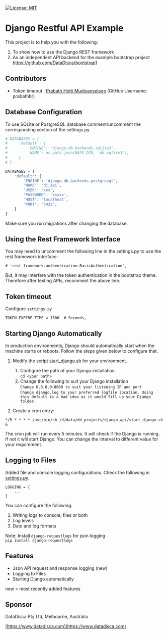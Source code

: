 [![License: MIT](https://img.shields.io/badge/License-MIT-yellow.svg)](https://opensource.org/licenses/MIT)

# Django Restful API Example

This project is to help you with the following:
1. To show how to use the Django REST framework
2. As an independent API backend for the example bootstrap project https://github.com/DataDisca/bootstrap1

## Contributors
- Token timeout : [Prabath Hetti Mudiyanselage](https://github.com/prabathbr) \(GitHub Username: prabathbr\)

## Database Configuration
To use SQLite or PostgreSQL database comment/uncomment the corresponding section of the settings.py 
```python
# DATABASES = {
#     'default': {
#         'ENGINE': 'django.db.backends.sqlite3',
#         'NAME': os.path.join(BASE_DIR, 'db.sqlite3'),
#     }
# }

DATABASES = {
    'default': {
        'ENGINE': 'django.db.backends.postgresql',
        'NAME': 'dj_api',
        'USER': 'xxx',
        'PASSWORD': 'xxxxx',
        'HOST': 'localhost',
        'PORT': '5432',
    }
}
```
Make sure you run migrations after changing the database.

## Using the Rest Framework Interface
You may need to uncomment the following line in the settings.py to use the rest framework interface:
```
# 'rest_framework.authentication.BasicAuthentication',
```
But, it may interfere with the token authentication in the bootstrap theme. Therefore after testing APIs, recomment the above line.

## Token timeout

Configure `settings.py`

 `TOKEN_EXPIRE_TIME = 1500  # Seconds,`

## Starting Django Automatically 
In production environments, Django should automatically start when the machine starts or reboots.
Follow the steps given below to configure that. 
1. Modify the script [start_django.sh](./start_django.sh) for your environment.
    1. Configure the path of your Django installation  
        ``` cd <your path> ```
    1. Change the following to suit your Django installation  
        ``` Change 0.0.0.0:8000 to suit your listening IP and port ```  
        ```Change django.log to your preferred logfile location. Using this default is a bad idea as it would fill up your Django folder.```

1. Create a cron entry:
```
*/5 * * * * /usr/bin/sh /d/data/dd_projects/django_api/start_django.sh &
 ``` 
The cron job will run every 5 minutes. It will check if the Django is running. 
If not it will start Django. 
You can change the interval to different value for your requirement.

## Logging to Files
Added file and console logging configurations.
Check the following in [settings.py](./django_api/settings.py).
```
LOGGING = {
    ...
}
```
You can configure the following.
1. Writing logs to console, files or both
1. Log levels
1. Date and log formats  

Note: Install `django-requestlogs` for json logging  
    ``` pip install django-requestlogs ```

## Features

- Json API request and response logging (new)
- Logging to Files 
- Starting Django automatically

new = most recently added features 
  

## Sponsor
DataDisca Pty Ltd, Melbourne, Australia

[https://www.datadisca.com](https://www.datadisca.com)


